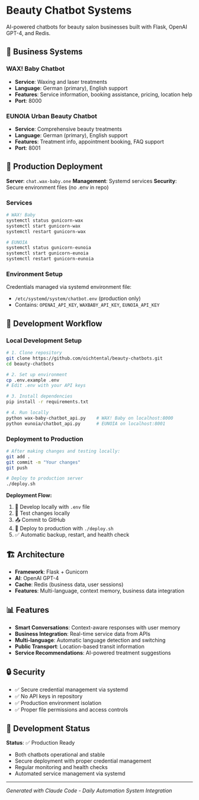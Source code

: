 # Beauty Chatbot Systems

AI-powered chatbots for beauty salon businesses built with Flask, OpenAI GPT-4, and Redis.

## 🏢 Business Systems

### WAX! Baby Chatbot
- **Service**: Waxing and laser treatments
- **Language**: German (primary), English support
- **Features**: Service information, booking assistance, pricing, location help
- **Port**: 8000

### EUNOIA Urban Beauty Chatbot
- **Service**: Comprehensive beauty treatments
- **Language**: German (primary), English support
- **Features**: Treatment info, appointment booking, FAQ support
- **Port**: 8001

## 🚀 Production Deployment

**Server**: `chat.wax-baby.one`
**Management**: Systemd services
**Security**: Secure environment files (no .env in repo)

### Services
```bash
# WAX! Baby
systemctl status gunicorn-wax
systemctl start gunicorn-wax
systemctl restart gunicorn-wax

# EUNOIA
systemctl status gunicorn-eunoia
systemctl start gunicorn-eunoia
systemctl restart gunicorn-eunoia
```

### Environment Setup
Credentials managed via systemd environment file:
- `/etc/systemd/system/chatbot.env` (production only)
- Contains: `OPENAI_API_KEY`, `WAXBABY_API_KEY`, `EUNOIA_API_KEY`

## 🔧 Development Workflow

### Local Development Setup
```bash
# 1. Clone repository
git clone https://github.com/oichtental/beauty-chatbots.git
cd beauty-chatbots

# 2. Set up environment
cp .env.example .env
# Edit .env with your API keys

# 3. Install dependencies
pip install -r requirements.txt

# 4. Run locally
python wax-baby-chatbot_api.py    # WAX! Baby on localhost:8000
python eunoia/chatbot_api.py      # EUNOIA on localhost:8001
```

### Deployment to Production
```bash
# After making changes and testing locally:
git add .
git commit -m "Your changes"
git push

# Deploy to production server
./deploy.sh
```

**Deployment Flow:**
1. 🔧 Develop locally with `.env` file
2. 🧪 Test changes locally
3. 📤 Commit to GitHub
4. 🚀 Deploy to production with `./deploy.sh`
5. ✅ Automatic backup, restart, and health check

## 🏗️ Architecture

- **Framework**: Flask + Gunicorn
- **AI**: OpenAI GPT-4
- **Cache**: Redis (business data, user sessions)
- **Features**: Multi-language, context memory, business data integration

## 📊 Features

- **Smart Conversations**: Context-aware responses with user memory
- **Business Integration**: Real-time service data from APIs
- **Multi-language**: Automatic language detection and switching
- **Public Transport**: Location-based transit information
- **Service Recommendations**: AI-powered treatment suggestions

## 🔒 Security

- ✅ Secure credential management via systemd
- ✅ No API keys in repository
- ✅ Production environment isolation
- ✅ Proper file permissions and access controls

## 📝 Development Status

**Status**: ✅ Production Ready
- Both chatbots operational and stable
- Secure deployment with proper credential management
- Regular monitoring and health checks
- Automated service management via systemd

---

*Generated with Claude Code - Daily Automation System Integration*